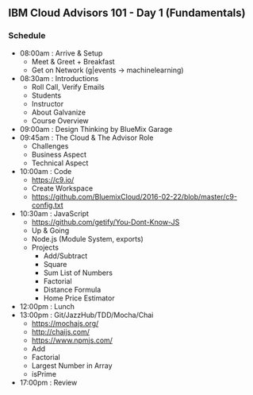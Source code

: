 ## IBM Cloud Advisors 101 - Day 1 (Fundamentals)

### Schedule

- 08:00am : Arrive & Setup
  - Meet & Greet + Breakfast
  - Get on Network (g|events -> machinelearning)
- 08:30am : Introductions
  - Roll Call, Verify Emails
  - Students
  - Instructor
  - About Galvanize
  - Course Overview
- 09:00am : Design Thinking by BlueMix Garage
- 09:45am : The Cloud & The Advisor Role
  - Challenges
  - Business Aspect
  - Technical Aspect
- 10:00am : Code
  - https://c9.io/
  - Create Workspace
  - https://github.com/BluemixCloud/2016-02-22/blob/master/c9-config.txt
- 10:30am : JavaScript
  - https://github.com/getify/You-Dont-Know-JS
  - Up & Going
  - Node.js (Module System, exports)
  - Projects
    - Add/Subtract
    - Square
    - Sum List of Numbers
    - Factorial
    - Distance Formula
    - Home Price Estimator
- 12:00pm : Lunch
- 13:00pm : Git/JazzHub/TDD/Mocha/Chai
  - https://mochajs.org/
  - http://chaijs.com/
  - https://www.npmjs.com/
  - Add
  - Factorial
  - Largest Number in Array
  - isPrime
- 17:00pm : Review
